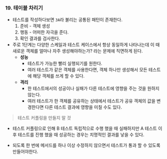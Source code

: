 ### 19. 테이블 차리기



- 테스트를 작성하다보면 `3A`라 불리는 공통된 패턴이 존재한다.
  1. 준비 - 객체 생성
  2. 행동 - 어떠한 자극을 준다.
  3. 확인 결과를 검사한다.
- 주로 1단계는 다양한 스케일과 테스트 케이스에서 항상 동일하게 나타나는데 이 때 새로운 객체를 얼마나 자주 생성해야하는가? 라는 문제에 직면하게 된다.
  - **성능** 
    - 테스트가 가능한 빨리 실행되기를 원한다.
    - 여러 테스트가 같은 객체를 사용한다면, 객체 하나만 생성해서 모든 테스트에 해당 객체를 쓰게 할 수 있다.
  - **격리** 
    - 한 테스트에서의 성공이나 실패가 다른 테스트에 영향을 주는 것을 원하지 않는다.
    - 여러 테스트가 한 객체를 공유하는 상태에서 테스트가 공유 객체의 값을 변경한다면 다른 테스트 결과에 영향을 미칠 수도 있다.

> 테스트 커플링을 만들지 말 것

- 테스트 커플링으로 인해 B 테스트 독립적으로 수행 했을 때 실패하지만 A 테스트 이후 테스트를 진행 했을 때 성공하는 경우는 치명적인 결과를 낳을 수 있다.



- 되도록 한 번에 메서드를 하나 이상 수정하지 않으면서 테스트가 통과 할 수 있도록 만들어야한다.